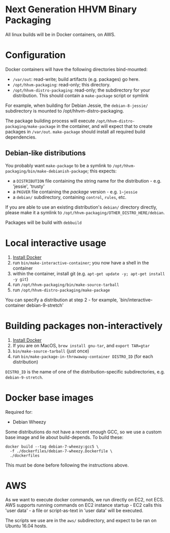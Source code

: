 Next Generation HHVM Binary Packaging
=====================================

All linux builds will be in Docker containers, on AWS.

Configuration
=============

Docker containers will have the following directories bind-mounted:

 - `/var/out`: read-write; build artifacts (e.g. packages) go here.
 - `/opt/hhvm-packaging`: read-only; this directory.
 - `/opt/hhvm-distro-packaging`: read-only; the subdirectory for your
   distribution. This should contain a `make-package` script or symlink

For example, when building for Debian Jessie, the `debian-8-jessie/`
subdirectory is mounted to /opt/hhvm-distro-packaging.

The package building process will execute
`/opt/hhvm-distro-packaging/make-package` in the container, and will
expect that to create packages in `/var/out`. `make-package` should install
all required build dependencies.

Debian-like distributions
-------------------------

You probably want `make-package` to be a symlink to `/opt/hhvm-packaging/bin/make-debianish-package`; this expects:

 - a `DISTRIBUTION` file containing the string name for the distribution - e.g. 'jessie', 'trusty'
 - a `PKGVER` file containing the *package* version - e.g. `1~jessie`
 - a `debian/` subdirectory, containing `control`, `rules`, etc.

If you are able to use an existing distribution's `debian/` directory directly, please make it a symlink to
`/opt/hhvm-packaging/OTHER_DISTRO_HERE/debian`.

Packages will be build with `debbuild`

Local interactive usage
=======================

1. [Install Docker](https://www.docker.com/get-docker)
2. run `bin/make-interactive-container`; you now have a shell in the container
3. within the container, install git (e.g. `apt-get update -y; apt-get install -y git`)
4. run `/opt/hhvm-packaging/bin/make-source-tarball`
5. run `/opt/hhvm-distro-packaging/make-package`

You can specify a distribution at step 2 - for example, `bin/interactive-container debian-9-stretch'

Building packages non-interactively
===================================

1. [Install Docker](https://www.docker.com/get-docker)
2. If you are on MacOS, `brew install gnu-tar`, and `export TAR=gtar`
3. `bin/make-source-tarball` (just once)
4. run `bin/make-package-in-throwaway-container DISTRO_ID` (for each distribution)

`DISTRO_ID` is the name of one of the distribution-specific subdirectories, e.g. `debian-9-stretch`.

Docker base images
==================

Required for:
 - Debian Wheezy

Some distributions do not have a recent enough GCC, so we use a custom base image and lie about build-depends. To build these:

```
docker build --tag debian-7-wheezy:gcc5 \
  -f ./dockerfiles/debian-7-wheezy.Dockerfile \
  ./dockerfiles
```

This must be done before following the instructions above.

AWS
===

As we want to execute docker commands, we run directly on EC2, not ECS. AWS
supports running commands on EC2 instance startup - EC2 calls this
'user data' - a file or script-as-text in 'user data' will be executed.

The scripts we use are in the `aws/` subdirectory, and expect to be ran on
Ubuntu 16.04 hosts.
